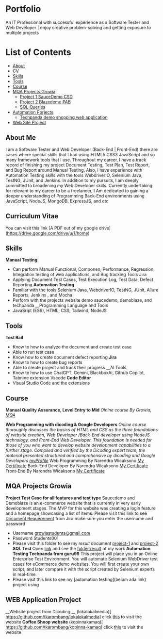 # Portfolio
An IT Professional with successful experience as a Software Tester and Web Developer | enjoy creative problem-solving and getting exposure to multiple projects
# List of Contents
-	[About](#about)
-	[CV](#curriculum-vitae)
-	[Skills](#skils)
-	[Tools](#tools)
-	[Course](#course)
-	[MQA Projects Growia](#mqa-projects-growia)
    * [Project 1 SauceDemo CSD](#project-1-saucedemo-csd)
    * [Project 2 Blazedemo PAB](#project-2-blazedome-pab)
    * [SQL Queries](#sql-queries)
-	[Automation Porjects](#automation-projects)
    * [Techpanda demo shopping web application](#techpanda-demo-shopping-web-application)
-	[Web Site Project](#website-project)
## About Me
I am a Software Tester and Web Developer (Back-End | Front-End)  there are cases where special skills that I had using HTML5 CSS3 JavaScript and so many framework tools that I use.
Throughout my career, I have a track record of finishing my project Document Testing, Test Plan, Test Report, and Bug Report around Manual Testing. Also, I have experience with Automation Testing skills with the tools WebdriverIO, Selenium Java, TestNG, JUnit, and Jenkins.
In addition to my pursuits, I am deeply committed to broadening my Web Developer skills. Currently undertaking for relevant to my career to be a freelancer, I Am dedicated to gaining a deeper understanding of Programming Back-End environments using JavaScript, NodeJS, MongoDB, ExpressJS, and etc

## Curriculum Vitae
You can visit this link [A PDF out of my google drive] (https://drive.google.com/drive/u/1/home)

## Skills
__Manual Testing__
-	Can perform Manual Functional, Componen, Performance, Regression, Integration testing of web applications, and Bug tracking Tools Jira
-	Applying Document Test Cases, Test Execution Log, Test Data, Defect Reporting
__Automation Testing__
-	Familiar with the tools Selenium Java, WebdriverIO, TestNG, JUnit, Allure Reports, Jenkins , and Mocha
-	Perform with the projects website demo saucedemo, demoblaze, and techpanda
__Programming Language and Tools
-	JavaSript (ES6), HTML, CSS, Tailwind, NodeJS
## Tools
__Test Rail__
-	Know to how to analyze the document and create test case
-	Able to run test case
-	Know how to create document defect reporting
__Jira__
-	Know to how to create bug reports
-	Able to create project and track their progress
__AI Tools
-	Know to how to use ChatGPT, Gemini, BlackboxAi, Github Copilot, Tabnine extension Vscode
__Code Editor__
-	Visual Studio Code and the extensions

## Course
__Manual Quality Assurance, Level Entry to Mid__
*Olnine course By Growia, [MQA]( https://www.growia.education/id)*

__Web Programming with dicoding & Google Developers__
*Online course  thoroughly discusses the basics of HTML and CSS as the three foundations of website creation, Web Developer /Back-End developer using NodeJS technology, and Front-End Web Developer. This foundation is needed for those of you who want to
develop website development capabilities to a further stage. Compiled and verified by the Dicoding expert team, the material presented
structured and comprehensive by dicoding and Google Developers [myProfile]( https://www.dicoding.com/users/tuang_karombang/academies)*
Web Programming By Narendra Wicaksono [My Certificate]( https://www.dicoding.com/certificates/MEPJVYQ8QP3V)
Back-End Developer By Narendra Wicaksono [My Certificate]( https://www.dicoding.com/certificates/ERZR022DNXYV)
Front-End By Narendra Wicaksono [My Certificate]( https://www.dicoding.com/certificates/81P2VVY9JPOY)


## MQA Projects Growia
__Project Test Case for all features and test type__
Saucedemo and Demoblaze is an e-commerce website that is currently in very early development stages. The MVP for this website was creating a login feature and a homepage showcasing a list of items. 
Please visit this link to see [Document Requerement](https://growiaeducationid.atlassian.net/jira/software/projects/CSD/boards/3/timeline) from Jira make sure you enter the username and password
-	Username growiastudents@gmail.com
-	Password Students001
-	Please visit this folder to see my *result* document [project-1](https://github.com/tkarombang/MyPortfolio/tree/main/Project%201) and [project-2](https://github.com/tkarombang/MyPortfolio/tree/main/Project%202)
__SQL Test__
Open [link]( https://www.programiz.com/sql/online-compiler/) and see the [folder result](https://github.com/tkarombang/MyPortfolio/tree/main/SQL%20TEST) of my work
__Automation Testing Techpanda from guru99__
This project will place you in an Online Enterprise Test Environment. You will automate Selenium WebDriver test cases for eCommerce demo websites. You will first create your own script, and later compare it with the script created by Selenium experts in real-time.
-	Please visit this link to see my [automation testing](belum ada link) project using 

## WEB Application Project
__Website project from Dicoding __
(lokalokalmedia)[ https://github.com/tkarombang/lokalokalmedia] click [this]( https://tkarombang.github.io/lokalokalmedia/) to visit the website
__Coffee Shoop website__
(kopinnakamaq)[ https://github.com/tkarombang/kopinna-kamaq] click [this]( https://tkarombang.github.io/kopinna-kamaq) to visit the website

